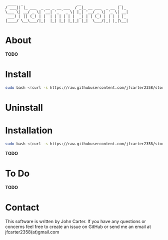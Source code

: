 ```
 ____  _                        __                 _   
/ ___|| |_ ___  _ __ _ __ ___  / _|_ __ ___  _ __ | |_ 
\___ \| __/ _ \| '__| '_ ` _ \| |_| '__/ _ \| '_ \| __|
 ___) | || (_) | |  | | | | | |  _| | | (_) | | | | |_ 
|____/ \__\___/|_|  |_| |_| |_|_| |_|  \___/|_| |_|\__|
```

# About

**TODO**

# Install

```bash
sudo bash <(curl -s https://raw.githubusercontent.com/jfcarter2358/stormfront/main/install.sh)
```

# Uninstall

# Installation

```bash
sudo bash <(curl -s https://raw.githubusercontent.com/jfcarter2358/stormfront/main/uninstall.sh)
```

**TODO**

# To Do

**TODO**

# Contact

This software is written by John Carter. If you have any questions or concerns feel free to create an issue on GitHub or send me an email at jfcarter2358(at)gmail.com
